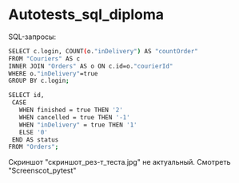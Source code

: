 # Autotests_sql_diploma
SQL-запросы:
```sh
SELECT c.login, COUNT(o."inDelivery") AS "countOrder"
FROM "Couriers" AS c
INNER JOIN "Orders" AS o ON c.id=o."courierId"
WHERE o."inDelivery"=true
GROUP BY c.login;
```
```sh
SELECT id,
 CASE 
   WHEN finished = true THEN '2'
   WHEN cancelled = true THEN '-1'
   WHEN "inDelivery" = true THEN '1'
   ELSE '0'
 END AS status 
FROM "Orders";
```
Скриншот "скриншот_рез-т_теста.jpg" не актуальный. Смотреть "Screenscot_pytest"
